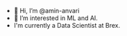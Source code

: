 - 👋  Hi, I’m @amin-anvari
- 👀  I’m interested in ML and AI.
- I'm currently a Data Scientist at Brex. 

<!---
amin-anvari/amin-anvari is a ✨ special ✨ repository because its `README.md` (this file) appears on your GitHub profile.
You can click the Preview link to take a look at your changes.
--->
